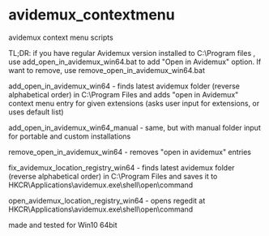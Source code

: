 # avidemux_contextmenu
avidemux context menu scripts

TL;DR: if you have regular Avidemux version installed to C:\Program files , use 
add_open_in_avidemux_win64.bat to add "Open in Avidemux" option.
If want to remove, use remove_open_in_avidemux_win64.bat


add_open_in_avidemux_win64 - finds latest avidemux folder (reverse alphabetical order) in C:\Program Files and adds "open in Avidemux"
context menu entry for given extensions (asks user input for extensions, or uses default list)

add_open_in_avidemux_win64_manual - same, but with manual folder input for portable and custom installations

remove_open_in_avidemux_win64 - removes "open in avidemux" entries

fix_avidemux_location_registry_win64 - finds latest avidemux folder (reverse alphabetical order) in C:\Program Files and saves it to 
HKCR\Applications\avidemux.exe\shell\open\command

open_avidemux_location_registry_win64 - opens regedit at HKCR\Applications\avidemux.exe\shell\open\command




made and tested for Win10 64bit

